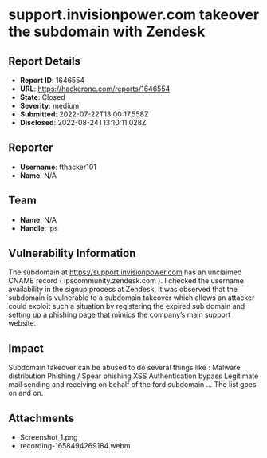# support.invisionpower.com takeover the subdomain with Zendesk

## Report Details
- **Report ID**: 1646554
- **URL**: https://hackerone.com/reports/1646554
- **State**: Closed
- **Severity**: medium
- **Submitted**: 2022-07-22T13:00:17.558Z
- **Disclosed**: 2022-08-24T13:10:11.028Z

## Reporter
- **Username**: fthacker101
- **Name**: N/A

## Team
- **Name**: N/A
- **Handle**: ips

## Vulnerability Information
The subdomain at https://support.invisionpower.com has an unclaimed CNAME record ( ipscommunity.zendesk.com ). I checked the username availability in the signup process at Zendesk, it was observed that the subdomain is vulnerable to a subdomain takeover which allows an attacker could exploit such a situation by registering the expired sub domain and setting up a phishing page that mimics the company’s main support website.

## Impact

Subdomain takeover can be abused to do several things like :
Malware distribution
Phishing / Spear phishing
XSS
Authentication bypass
Legitimate mail sending and receiving on behalf of the ford subdomain
...
The list goes on and on.

## Attachments
- Screenshot_1.png
- recording-1658494269184.webm
